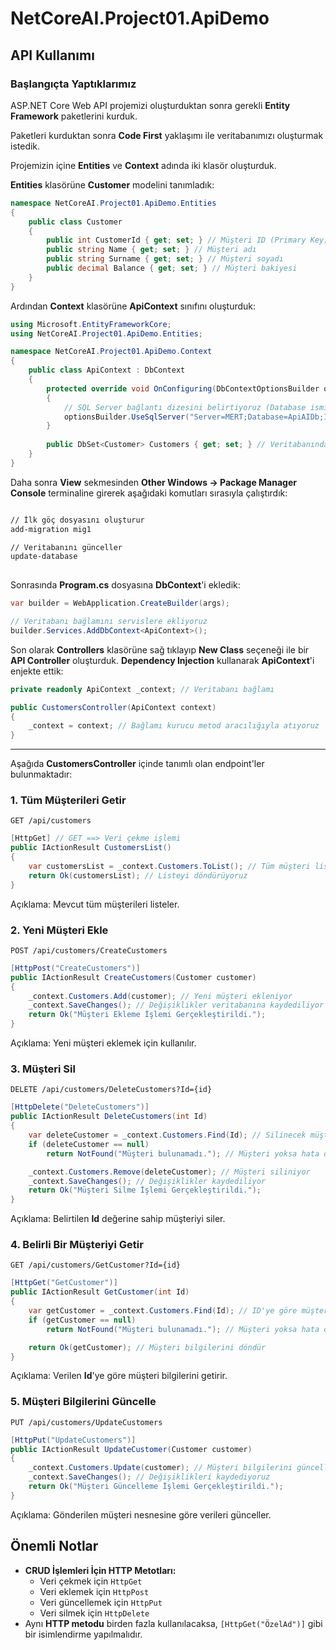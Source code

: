 # NetCoreAI.Project01.ApiDemo

## API Kullanımı

### Başlangıçta Yaptıklarımız

ASP.NET Core Web API projemizi oluşturduktan sonra gerekli **Entity Framework** paketlerini kurduk.

Paketleri kurduktan sonra **Code First** yaklaşımı ile veritabanımızı oluşturmak istedik.

Projemizin içine **Entities** ve **Context** adında iki klasör oluşturduk.

**Entities** klasörüne **Customer** modelini tanımladık:

```csharp
namespace NetCoreAI.Project01.ApiDemo.Entities
{
    public class Customer
    {
        public int CustomerId { get; set; } // Müşteri ID (Primary Key)
        public string Name { get; set; } // Müşteri adı
        public string Surname { get; set; } // Müşteri soyadı
        public decimal Balance { get; set; } // Müşteri bakiyesi
    }
}
```

Ardından **Context** klasörüne **ApiContext** sınıfını oluşturduk:

```csharp
using Microsoft.EntityFrameworkCore;
using NetCoreAI.Project01.ApiDemo.Entities;

namespace NetCoreAI.Project01.ApiDemo.Context
{
    public class ApiContext : DbContext
    {
        protected override void OnConfiguring(DbContextOptionsBuilder optionsBuilder)
        {
            // SQL Server bağlantı dizesini belirtiyoruz (Database ismini hangi isimde açılmasını istiyorsan Database kısmına yaz CodeFirst ile oluşacak zaten hepsi)
            optionsBuilder.UseSqlServer("Server=MERT;Database=ApiAIDb;Integrated Security=true;TrustServerCertificate=True");
        }
        
        public DbSet<Customer> Customers { get; set; } // Veritabanında Customers adlı tablo oluşturulacak
    }
}
```

Daha sonra **View** sekmesinden **Other Windows -> Package Manager Console** terminaline girerek aşağıdaki komutları sırasıyla çalıştırdık:

```sh

// İlk göç dosyasını oluşturur
add-migration mig1

// Veritabanını günceller
update-database
 
```

Sonrasında **Program.cs** dosyasına **DbContext**'i ekledik:

```csharp
var builder = WebApplication.CreateBuilder(args);

// Veritabanı bağlamını servislere ekliyoruz
builder.Services.AddDbContext<ApiContext>();
```

Son olarak **Controllers** klasörüne sağ tıklayıp **New Class** seçeneği ile bir **API Controller** oluşturduk. 
**Dependency Injection** kullanarak **ApiContext**'i enjekte ettik:

```csharp
private readonly ApiContext _context; // Veritabanı bağlamı

public CustomersController(ApiContext context)
{
    _context = context; // Bağlamı kurucu metod aracılığıyla atıyoruz
}
```

---

Aşağıda **CustomersController** içinde tanımlı olan endpoint'ler bulunmaktadır:

### 1. Tüm Müşterileri Getir
```http
GET /api/customers
```
```csharp
[HttpGet] // GET ==> Veri çekme işlemi
public IActionResult CustomersList()
{
    var customersList = _context.Customers.ToList(); // Tüm müşteri listesini alıyoruz
    return Ok(customersList); // Listeyi döndürüyoruz
}
```
Açıklama: Mevcut tüm müşterileri listeler.

### 2. Yeni Müşteri Ekle
```http
POST /api/customers/CreateCustomers
```
```csharp
[HttpPost("CreateCustomers")]
public IActionResult CreateCustomers(Customer customer)
{
    _context.Customers.Add(customer); // Yeni müşteri ekleniyor
    _context.SaveChanges(); // Değişiklikler veritabanına kaydediliyor
    return Ok("Müşteri Ekleme İşlemi Gerçekleştirildi.");
}
```
Açıklama: Yeni müşteri eklemek için kullanılır.

### 3. Müşteri Sil
```http
DELETE /api/customers/DeleteCustomers?Id={id}
```
```csharp
[HttpDelete("DeleteCustomers")]
public IActionResult DeleteCustomers(int Id)
{
    var deleteCustomer = _context.Customers.Find(Id); // Silinecek müşteri aranıyor
    if (deleteCustomer == null)
        return NotFound("Müşteri bulunamadı."); // Müşteri yoksa hata döndür

    _context.Customers.Remove(deleteCustomer); // Müşteri siliniyor
    _context.SaveChanges(); // Değişiklikler kaydediliyor
    return Ok("Müşteri Silme İşlemi Gerçekleştirildi.");
}
```
Açıklama: Belirtilen **Id** değerine sahip müşteriyi siler.

### 4. Belirli Bir Müşteriyi Getir
```http
GET /api/customers/GetCustomer?Id={id}
```
```csharp
[HttpGet("GetCustomer")]
public IActionResult GetCustomer(int Id)
{
    var getCustomer = _context.Customers.Find(Id); // ID'ye göre müşteri aranıyor
    if (getCustomer == null)
        return NotFound("Müşteri bulunamadı."); // Müşteri yoksa hata döndür

    return Ok(getCustomer); // Müşteri bilgilerini döndür
}
```
Açıklama: Verilen **Id**'ye göre müşteri bilgilerini getirir.

### 5. Müşteri Bilgilerini Güncelle
```http
PUT /api/customers/UpdateCustomers
```
```csharp
[HttpPut("UpdateCustomers")]
public IActionResult UpdateCustomer(Customer customer)
{
    _context.Customers.Update(customer); // Müşteri bilgilerini güncelliyoruz
    _context.SaveChanges(); // Değişiklikleri kaydediyoruz
    return Ok("Müşteri Güncelleme İşlemi Gerçekleştirildi.");
}
```
Açıklama: Gönderilen müşteri nesnesine göre verileri günceller.

## Önemli Notlar
- **CRUD İşlemleri İçin HTTP Metotları:**
  - Veri çekmek için `HttpGet`
  - Veri eklemek için `HttpPost`
  - Veri güncellemek için `HttpPut`
  - Veri silmek için `HttpDelete`
- Aynı **HTTP metodu** birden fazla kullanılacaksa, `[HttpGet("ÖzelAd")]` gibi bir isimlendirme yapılmalıdır.



